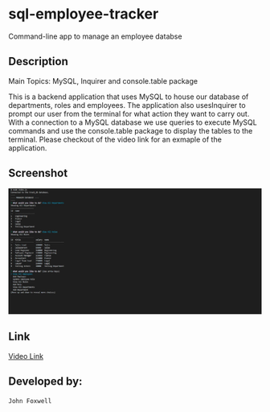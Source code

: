 # sql-employee-tracker
Command-line app to manage an employee databse

## Description
Main Topics: MySQL, Inquirer and console.table package

This is a backend application that uses MySQL to house our database of departments, roles and employees. The application also usesInquirer to prompt our user from the terminal for what action they want to carry out. With a connection to a MySQL database we use queries to execute MySQL commands and use the console.table package to display the tables to the terminal. Please checkout of the video link for an exmaple of the application.


## Screenshot
![Full page screenshot](./tracker_example.JPG)


## Link
[Video Link](https://drive.google.com/file/d/1guAU_TbVCXE1O8Rkq1wxRp8XNsRMLi-Y/view)


## Developed by:
```
John Foxwell
```



